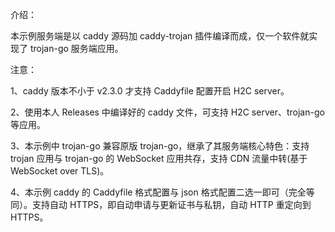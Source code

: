 介绍：

本示例服务端是以 caddy 源码加 caddy-trojan 插件编译而成，仅一个软件就实现了 trojan-go 服务端应用。

注意：

1、caddy 版本不小于 v2.3.0 才支持 Caddyfile 配置开启 H2C server。

2、使用本人 Releases 中编译好的 caddy 文件，可支持 H2C server、trojan-go 等应用。

3、本示例中 trojan-go 兼容原版 trojan-go，继承了其服务端核心特色：支持 trojan 应用与 trojan-go 的 WebSocket 应用共存，支持 CDN 流量中转(基于 WebSocket over TLS)。

4、本示例 caddy 的 Caddyfile 格式配置与 json 格式配置二选一即可（完全等同）。支持自动 HTTPS，即自动申请与更新证书与私钥，自动 HTTP 重定向到 HTTPS。
